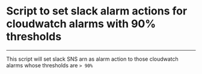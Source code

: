 # Script to set slack alarm actions for cloudwatch alarms with 90% thresholds
---
This script will set slack SNS arn as alarm action to those cloudwatch alarms whose thresholds are `> 90%`
